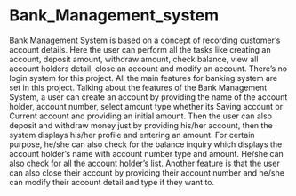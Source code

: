 # Bank_Management_system
Bank Management System is based on a concept of recording customer’s account details. Here the user can perform all the tasks like creating an account, deposit amount, 
withdraw amount, check balance, view all account holders detail, close an account and modify an account. There’s no login system for this project. All the main features
for banking system are set in this project.
Talking about the features of the Bank Management System, a user can create an account by providing the name of the account holder, account number, select amount type 
whether its Saving account or Current account and providing an initial amount. Then the user can also deposit and withdraw money just by providing his/her account, 
then the system displays his/her profile and entering an amount. For certain purpose, he/she can also check for the balance inquiry which displays the account holder’s 
name with account number type and amount. He/she can also check for all the account holder’s list. Another feature is that the user can also close their account by 
providing their account number and he/she can modify their account detail and type if they want to.
